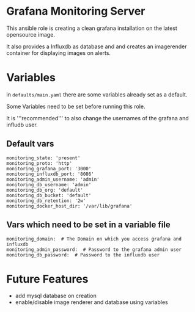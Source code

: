 # Grafana Monitoring Server

This ansible role is creating a clean grafana installation on the latest opensource image.

It also provides a Influxdb as database and and creates an imagerender container for displaying images on alerts.

# Variables
in `defaults/main.yaml` there are some variables already set as a default.

Some Variables need to be set before running this role.

It is '''recommended''' to also change the usernames of the grafana and infludb user.

## Default vars
```
monitoring_state: 'present'
monitoring_proto: 'http'
monitoring_grafana_port: '3000'
monitoring_influxdb_port: '8086'
monitoring_admin_username: 'admin'
monitoring_db_username: 'admin'
monitoring_db_org: 'default'
monitoring_db_bucket: 'default'
monitoring_db_retention: '2w'
monitoring_docker_host_dir: '/var/lib/grafana'
```

## Vars which need to be set in a variable file

```
monitoring_domain:  # The Domain on which you access grafana and influxdb
monitoring_admin_password:  # Password to the grafana admin user
monitoring_db_password:  # Password to the influxdb user
```

# Future Features
* add mysql database on creation
* enable/disable image renderer and database using variables
